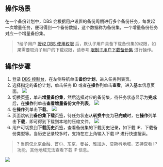 
## 操作场景
在一个备份计划中，DBS 会根据用户设置的备份周期进行多个备份任务，每发起一次增量任务，便可得到一个备份数据，这个数据称为备份集，一个增量备份任务对应一个增量备份集。
>?给子用户 [授权 DBS 使用权限](https://cloud.tencent.com/document/product/1513/64037) 后，默认子用户具备下载备份集的权限，如果需要取消子用户的下载权限，请参考 [限制子用户下载备份集](https://cloud.tencent.com/document/product/1513/74224) 进行操作。

## 操作步骤
1. 登录 [DBS 控制台](https://console.cloud.tencent.com/dbs)，在左侧导航单击**备份计划**，进入任务列表页。
2. 选择指定的备份计划，单击任务 ID 或者在**操作**列单击**查看**，进入基本信息页面。
![](https://qcloudimg.tencent-cloud.cn/raw/c2712383ab008d638ac91765d19b1e1a.png)
3. 切换页签，单击**增量备份集**，然后选择对应的备份集，待任务状态显示为**完成**后，在**操作**列单击**查看增量备份文件列表**。
![](https://qcloudimg.tencent-cloud.cn/raw/fe785c1c0fc94c7073e7ccb6380dd158.png)
4. 在**操作**列单击**下载**。
![](https://qcloudimg.tencent-cloud.cn/raw/6d132712a6c9ccd3928687e0f9917cee.png)
5. 页面跳转到**备份集下载**页签，待任务状态从**转换中**变为**已完成**时，在**操作**列单击**下载**，即可得到下载到本地的压缩文件。
![](https://qcloudimg.tencent-cloud.cn/raw/43b4f37a8537c851861b591ca0171604.png)
6. 用户可切换到**下载历史**页签，查看备份集的下载历史记录，如下载 IP、下载备份类型等。当历史记录较多时，支持在左上角输入下载 IP 进行快速搜索。
>? 当前仅北京金融、首尔、东京、曼谷、雅加达、莫斯科地域，支持查看 IP 功能，其他地域无法查看下载 IP 信息。
>
![](https://qcloudimg.tencent-cloud.cn/raw/ef1a949a8098d3d3e06e710b44ab11fb.png)
